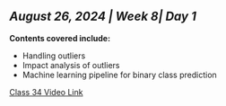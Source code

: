 ## _August 26, 2024 | Week 8| Day 1_

**Contents covered include:**

* Handling outliers
* Impact analysis of outliers
* Machine learning pipeline for binary class prediction

[Class 34 Video Link](https://www.facebook.com/iCodeguru/videos/1834705580352310/)
